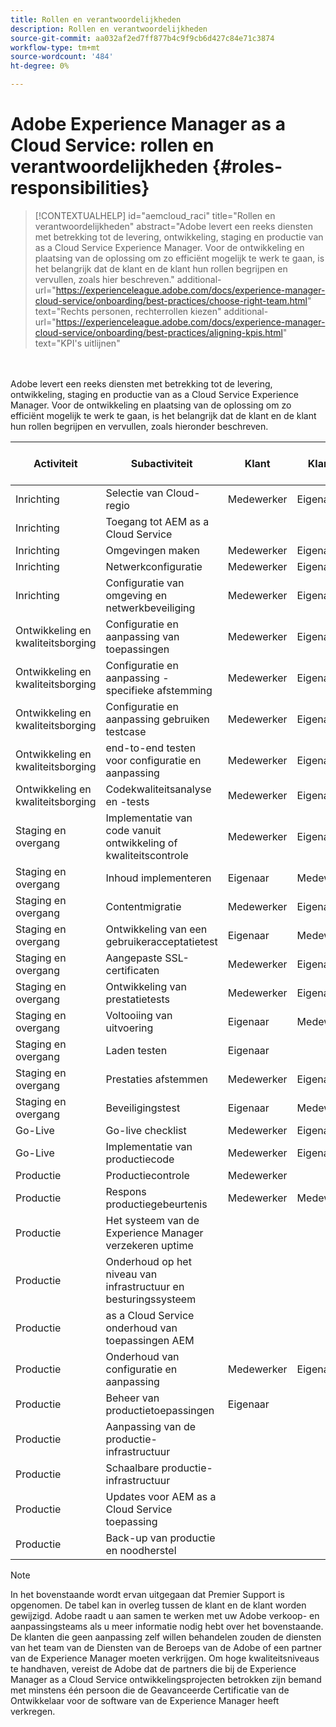```yaml
---
title: Rollen en verantwoordelijkheden
description: Rollen en verantwoordelijkheden
source-git-commit: aa032af2ed7ff877b4c9f9cb6d427c84e71c3874
workflow-type: tm+mt
source-wordcount: '484'
ht-degree: 0%

---
```



# Adobe Experience Manager as a Cloud Service: rollen en verantwoordelijkheden {#roles-responsibilities}

>[!CONTEXTUALHELP]
>id="aemcloud_raci"
>title="Rollen en verantwoordelijkheden"
>abstract="Adobe levert een reeks diensten met betrekking tot de levering, ontwikkeling, staging en productie van as a Cloud Service Experience Manager. Voor de ontwikkeling en plaatsing van de oplossing om zo efficiënt mogelijk te werk te gaan, is het belangrijk dat de klant en de klant hun rollen begrijpen en vervullen, zoals hier beschreven."
>additional-url="https://experienceleague.adobe.com/docs/experience-manager-cloud-service/onboarding/best-practices/choose-right-team.html" text="Rechts personen, rechterrollen kiezen"
>additional-url="https://experienceleague.adobe.com/docs/experience-manager-cloud-service/onboarding/best-practices/aligning-kpis.html" text="KPI&#39;s uitlijnen"

<br></br>
Adobe levert een reeks diensten met betrekking tot de levering, ontwikkeling, staging en productie van as a Cloud Service Experience Manager. Voor de ontwikkeling en plaatsing van de oplossing om zo efficiënt mogelijk te werk te gaan, is het belangrijk dat de klant en de klant hun rollen begrijpen en vervullen, zoals hieronder beschreven.


| Activiteit | Subactiviteit | Klant | Klanten | Adobe | Functionaliteit van Cloud Manager |
|---------------------------------|-------------------------------------------------------|-------------|-------------|---------|-----------------------------|
| Inrichting | Selectie van Cloud-regio | Medewerker | Eigenaar | Advisor | Ja |
| Inrichting | Toegang tot AEM as a Cloud Service |             |             | Eigenaar | Ja |
| Inrichting | Omgevingen maken | Medewerker | Eigenaar | Advisor | Ja |
| Inrichting | Netwerkconfiguratie | Medewerker | Eigenaar | Advisor | Ja |
| Inrichting | Configuratie van omgeving en netwerkbeveiliging | Medewerker | Eigenaar | Advisor | Ja |
| Ontwikkeling en kwaliteitsborging | Configuratie en aanpassing van toepassingen | Medewerker | Eigenaar |         |                             |
| Ontwikkeling en kwaliteitsborging | Configuratie en aanpassing - specifieke afstemming | Medewerker | Eigenaar |         |                             |
| Ontwikkeling en kwaliteitsborging | Configuratie en aanpassing gebruiken testcase | Medewerker | Eigenaar |         |                             |
| Ontwikkeling en kwaliteitsborging | end-to-end testen voor configuratie en aanpassing | Medewerker | Eigenaar |         |                             |
| Ontwikkeling en kwaliteitsborging | Codekwaliteitsanalyse en -tests | Medewerker | Eigenaar | Advisor | Ja |
| Staging en overgang | Implementatie van code vanuit ontwikkeling of kwaliteitscontrole | Medewerker | Eigenaar | Advisor | Ja |
| Staging en overgang | Inhoud implementeren | Eigenaar | Medewerker |         |                             |
| Staging en overgang | Contentmigratie | Medewerker | Eigenaar |         |                             |
| Staging en overgang | Ontwikkeling van een gebruikeracceptatietest | Eigenaar | Medewerker |         |                             |
| Staging en overgang | Aangepaste SSL-certificaten | Medewerker | Eigenaar | Advisor | Ja |
| Staging en overgang | Ontwikkeling van prestatietests | Medewerker | Eigenaar |         |                             |
| Staging en overgang | Voltooiing van uitvoering | Eigenaar | Medewerker |         |                             |
| Staging en overgang | Laden testen | Eigenaar |             |         |                             |
| Staging en overgang | Prestaties afstemmen | Medewerker | Eigenaar |         |                             |
| Staging en overgang | Beveiligingstest | Eigenaar | Medewerker |         |                             |
| Go-Live | Go-live checklist | Medewerker | Eigenaar |         |                             |
| Go-Live | Implementatie van productiecode | Medewerker | Eigenaar | Advisor | Ja |
| Productie | Productiecontrole | Medewerker |             | Eigenaar |                             |
| Productie | Respons productiegebeurtenis | Medewerker | Medewerker | Eigenaar |                             |
| Productie | Het systeem van de Experience Manager verzekeren uptime |             |             | Eigenaar |                             |
| Productie | Onderhoud op het niveau van infrastructuur en besturingssysteem |             |             | Eigenaar |                             |
| Productie | as a Cloud Service onderhoud van toepassingen AEM |             |             | Eigenaar |                             |
| Productie | Onderhoud van configuratie en aanpassing | Medewerker | Eigenaar |         |                             |
| Productie | Beheer van productietoepassingen | Eigenaar |             |         |                             |
| Productie | Aanpassing van de productie-infrastructuur |             |             | Eigenaar |                             |
| Productie | Schaalbare productie-infrastructuur |             |             | Eigenaar |                             |
| Productie | Updates voor AEM as a Cloud Service toepassing |             |             | Eigenaar |                             |
| Productie | Back-up van productie en noodherstel |             |             | Eigenaar |                             |

>[!NOTE]
>
> In het bovenstaande wordt ervan uitgegaan dat Premier Support is opgenomen. De tabel kan in overleg tussen de klant en de klant worden gewijzigd. Adobe raadt u aan samen te werken met uw Adobe verkoop- en aanpassingsteams als u meer informatie nodig hebt over het bovenstaande.
> De klanten die geen aanpassing zelf willen behandelen zouden de diensten van het team van de Diensten van de Beroeps van de Adobe of een partner van de Experience Manager moeten verkrijgen.
>Om hoge kwaliteitsniveaus te handhaven, vereist de Adobe dat de partners die bij de Experience Manager as a Cloud Service ontwikkelingsprojecten betrokken zijn bemand met minstens één persoon die de Geavanceerde Certificatie van de Ontwikkelaar voor de software van de Experience Manager heeft verkregen.

